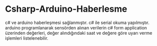 # Csharp-Arduino-Haberlesme
c# ve arduino haberleşmesi sağlanmıştır.  c# ile serial okuma yapılmıştır. arduino programlanarak sensörden alınan verilerin c# form application üzerinden değerleri,  değer alındığındaki saat ve değere göre uyarı verme işlemleri listelenebilir.
